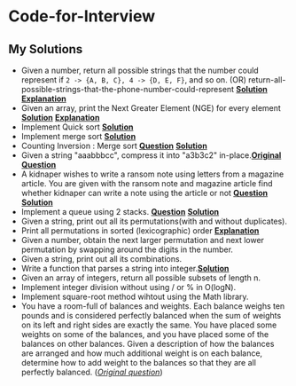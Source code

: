 # Code-for-Interview

## My Solutions
* Given a number, return all possible strings that the number could represent if `2 -> {A, B, C}, 4 -> {D, E, F}`, and so on. (OR) return-all-possible-strings-that-the-phone-number-could-represent [**Solution**](AllPossibleStrings.java) [**Explanation**](http://www.geeksforgeeks.org/find-possible-words-phone-digits/)
* Given an array, print the Next Greater Element (NGE) for every element [**Solution**](nextGreaterElement.java) [**Explanation**](http://www.geeksforgeeks.org/next-greater-element/)
* Implement Quick sort [**Solution**](quickSort.java)
* Implement merge sort [**Solution**](mergeSort.java)
* Counting Inversion : Merge sort [**Question**](https://www.hackerrank.com/challenges/ctci-merge-sort) [**Solution**](mergeSortCountInversion.java)
* Given a string "aaabbbcc", compress it into "a3b3c2" in-place.[**Original Question**](https://www.careercup.com/question?id=7449675)
* A kidnaper wishes to write a ransom note using letters from a magazine article. You are given with the ransom note and magazine article find whether kidnaper can write a note using the article or not [**Question**](https://www.hackerrank.com/challenges/ctci-ransom-note) [**Solution**](RansomNotes.java)
* Implement a queue using 2 stacks. [**Question**](https://www.hackerrank.com/challenges/ctci-queue-using-two-stacks) [**Solution**](queUsing2Stack.java)
* Given a string, print out all its permutations(with and without duplicates).
* Print all permutations in sorted (lexicographic) order [**Explanation**](http://www.geeksforgeeks.org/lexicographic-permutations-of-string/)
* Given a number, obtain the next larger permutation and next lower permutation by swapping around the digits in the number.
* Given a string, print out all its combinations.
* Write a function that parses a string into integer.[**Solution**](parseStrToInteger.java) 
* Given an array of integers, return all possible subsets of length n. 
* Implement integer division without using / or % in O(logN).
* Implement square-root method wihtout using the Math library.
* You have a room-full of balances and weights. Each balance weighs ten pounds and is considered perfectly balanced when the sum of weights on its left and right sides are exactly the same. You have placed some weights on some of the balances, and you have placed some of the balances on other balances. Given a description of how the balances are arranged and how much additional weight is on each balance, determine how to add weight to the balances so that they are all perfectly balanced. ([*Original question*](http://www.careercup.com/question?id=12150672)) 
